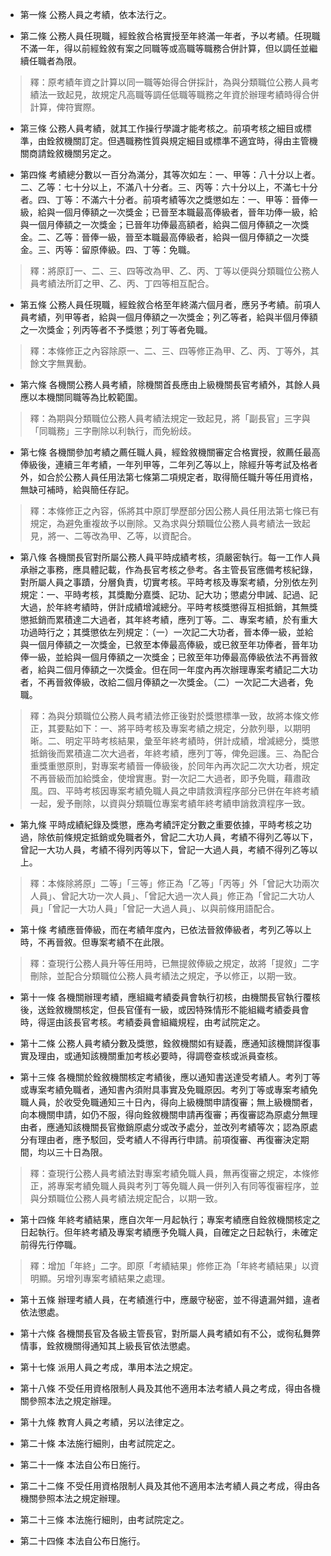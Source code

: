 * 第一條 公務人員之考績，依本法行之。

* 第二條 公務人員任現職，經銓敘合格實授至年終滿一年者，予以考績。任現職不滿一年，得以前經銓敘有案之同職等或高職等職務合併計算，但以調任並繼續任職者為限。

> 釋：原考績年資之計算以同一職等始得合併採計，為與分類職位公務人員考績法一致起見，故規定凡高職等調任低職等職務之年資於辦理考績時得合併計算，俾符實際。

* 第三條 公務人員考績，就其工作操行學識才能考核之。前項考核之細目或標準，由銓敘機關訂定。但遇職務性質與規定細目或標準不適宜時，得由主管機關商請銓敘機關另定之。

* 第四條 考績總分數以一百分為滿分，其等次如左：一、甲等：八十分以上者。二、乙等：七十分以上，不滿八十分者。三、丙等：六十分以上，不滿七十分者。四、丁等：不滿六十分者。前項考績等次之獎懲如左：一、甲等：晉俸一級，給與一個月俸額之一次獎金；已晉至本職最高俸級者，晉年功俸一級，給與一個月俸額之一次獎金；已晉年功俸最高額者，給與二個月俸額之一次獎金。二、乙等：晉俸一級，晉至本職最高俸級者，給與一個月俸額之一次獎金。三、丙等：留原俸級。四、丁等：免職。

> 釋：將原訂一、二、三、四等改為甲、乙、丙、丁等以便與分類職位公務人員考績法所訂之甲、乙、丙、丁四等相互配合。

* 第五條 公務人員任現職，經銓敘合格至年終滿六個月者，應另予考績。前項人員考績，列甲等者，給與一個月俸額之一次獎金；列乙等者，給與半個月俸額之一次獎金；列丙等者不予獎懲；列丁等者免職。

> 釋：本條修正之內容除原一、二、三、四等修正為甲、乙、丙、丁等外，其餘文字無異動。

* 第六條 各機關公務人員考績，除機關首長應由上級機關長官考績外，其餘人員應以本機關同職等為比較範圍。

> 釋：為期與分類職位公務人員考績法規定一致起見，將「副長官」三字與「同職務」三字刪除以利執行，而免紛歧。

* 第七條 各機關參加考績之薦任職人員，經銓敘機關審定合格實授，敘薦任最高俸級後，連續三年考績，一年列甲等，二年列乙等以上，除經升等考試及格者外，如合於公務人員任用法第七條第二項規定者，取得簡任職升等任用資格，無缺可補時，給與簡任存記。

> 釋：本條修正之內容，係將其中原訂學歷部分因公務人員任用法第七條已有規定，為避免重複故予以刪除。又為求與分類職位公務人員考績法一致起見，將一、二等改為甲、乙等，以資配合。

* 第八條 各機關長官對所屬公務人員平時成績考核，須嚴密執行。每一工作人員承辦之事務，應具體記載，作為長官考核之參考。各主管長官應備考核紀錄，對所屬人員之事蹟，分層負責，切實考核。平時考核及專案考績，分別依左列規定：一、平時考核，其獎勵分嘉獎、記功、記大功；懲處分申誡、記過、記大過，於年終考績時，併計成績增減總分。平時考核獎懲得互相抵銷，其無獎懲抵銷而累積達二大過者，其年終考績，應列丁等。二、專案考績，於有重大功過時行之；其獎懲依左列規定：（一）一次記二大功者，晉本俸一級，並給與一個月俸額之一次獎金，已敘至本俸最高俸級，或已敘至年功俸者，晉年功俸一級，並給與一個月俸額之一次獎金；已敘至年功俸最高俸級依法不再晉敘者，給與二個月俸額之一次獎金。但在同一年度內再次辦理專案考績記二大功者，不再晉敘俸級，改給二個月俸額之一次獎金。（二）一次記二大過者，免職。

> 釋：為與分類職位公務人員考績法修正後對於獎懲標準一致，故將本條文修正，其要點如下：一、將平時考核及專案考績之規定，分款列舉，以期明晰。二、明定平時考核結果，彙至年終考績時，併計成績，增減總分，獎懲抵銷後而累積違二次大過者，年終考績，應列丁等，俾免迴護。三、為配合重獎重懲原則，對專案考績晉一俸級後，於同年內再次記二次大功者，規定不再晉級而加給獎金，使增實惠。對一次記二大過者，即予免職，藉肅政風。四、平時考核因專案考績免職人員之申請救濟程序部分已併在年終考績一起，爰予刪除，以資與分類職位專案考績年終考績申誚救濟程序一致。

* 第九條 平時成績紀錄及獎懲，應為考績評定分數之重要依據，平時考核之功過，除依前條規定抵銷或免職者外，曾記二大功人員，考績不得列乙等以下，曾記一大功人員，考績不得列丙等以下，曾記一大過人員，考績不得列乙等以上。

> 釋：本條除將原」二等」「三等」修正為「乙等」「丙等」外「曾記大功兩次人員」、曾記大功一次人員」、「曾記大過一次人員」修正為「曾記二大功人員」「曾記一大功人員」「曾記一大過人員」、以與前條用語配合。

* 第十條 考績應晉俸級，而在考績年度內，已依法晉敘俸級者，考列乙等以上時，不再晉敘。但專案考績不在此限。

> 釋：查現行公務人員升等任用時，已無提敘俸級之規定，故將「提敘」二字刪除，並配合分類職位公務人員考績法之規定，予以修正，以期一致。

* 第十一條 各機關辦理考績，應組織考績委員會執行初核，由機關長官執行覆核後，送銓敘機關核定，但長官僅有一級，或因特殊情形不能組織考績委員會時，得逕由該長官考核。考績委員會組織規程，由考試院定之。

* 第十二條 公務人員考績分數及獎懲，銓敘機關如有疑義，應通知該機關詳復事實及理由，或通知該機關重加考核必要時，得調卷查核或派員查核。

* 第十三條 各機關於銓敘機關核定考績後，應以通知書送達受考績人。考列丁等或專案考績免職者，通知書內須附具事實及免職原因。考列丁等或專案考績免職人員，於收受免職通知三十日內，得向上級機關申請復審；無上級機關者，向本機關申請，如仍不服，得向銓敘機關申請再復審；再復審認為原處分無理由者，應通知該機關長官撤銷原處分或改予處分，並改列考績等次；認為原處分有理由者，應予駁回，受考績人不得再行申請。前項復審、再復審決定期間，均以三十日為限。

> 釋：查現行公務人員考績法對專案考績免職人員，無再復審之規定，本條修正，將專案考績免職人員與考列丁等免職人員一併列入有同等復審程序，並與分類職位公務人員考績法規定配合，以期一致。

* 第十四條 年終考績結果，應自次年一月起執行；專案考績應自銓敘機關核定之日起執行。但年終考績及專案考績應予免職人員，自確定之日起執行，未確定前得先行停職。

> 釋：增加「年終」二字。即原「考績結果」修修正為「年終考績結果」以資明顯。另增列專案考績結果之處理。

* 第十五條 辦理考績人員，在考績進行中，應嚴守秘密，並不得遺漏舛錯，違者依法懲處。

* 第十六條 各機關長官及各級主管長官，對所屬人員考績如有不公，或徇私舞弊情事，銓敘機關得通知其上級長官依法懲處。

* 第十七條 派用人員之考成，準用本法之規定。

* 第十八條 不受任用資格限制人員及其他不適用本法考績人員之考成，得由各機關參照本法之規定辦理。

* 第十九條 教育人員之考績，另以法律定之。

* 第二十條 本法施行細則，由考試院定之。

* 第二十一條 本法自公布日施行。

* 第二十二條 不受任用資格限制人員及其他不適用本法考績人員之考成，得由各機關參照本法之規定辦理。

* 第二十三條 本法施行細則，由考試院定之。

* 第二十四條 本法自公布日施行。

